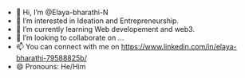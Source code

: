 - 👋 Hi, I’m @Elaya-bharathi-N
- 👀 I’m interested in Ideation and Entrepreneurship.
- 🌱 I’m currently learning Web developement and web3.
- 💞️ I’m looking to collaborate on ...
- 📫 You can connect with me on https://www.linkedin.com/in/elaya-bharathi-79588825b/
- 😄 Pronouns: He/Him
  

<!---
Elaya-bharathi-N/Elaya-bharathi-N is a ✨ special ✨ repository because its `README.md` (this file) appears on your GitHub profile.
You can click the Preview link to take a look at your changes.
--->
